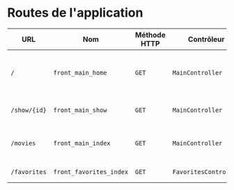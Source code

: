 # Routes de l'application

| URL          | Nom                     | Méthode HTTP | Contrôleur            | Méthode | Titre HTML           | Commentaire                                       |
| ------------ | ----------------------- | ------------ | --------------------- | ------- | -------------------- | ------------------------------------------------- |
| `/`          | `front_main_home`       | `GET`        | `MainController`      | `home`  | Bienvenue sur O'flix | Page d'accueil triée par release_date descendante |
| `/show/{id}` | `front_main_show`       | `GET`        | `MainController`      | `show`  | Film sur O'Flix      | Page de détail d'un film                          |
| `/movies`    | `front_main_index`      | `GET`        | `MainController`      | `index` | Films sur O'Flix     | Page des films triée par titre ascendant          |
| `/favorites` | `front_favorites_index` | `GET`        | `FavoritesController` | `index` | Mes favoris          | Page de mes favoris                               |
